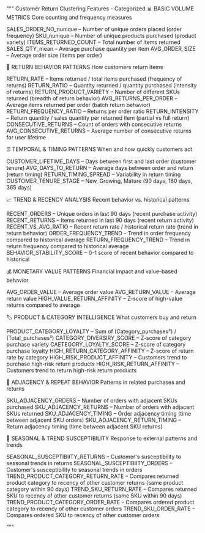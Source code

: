 

"""
Customer Return Clustering Features - Categorized
📊 BASIC VOLUME METRICS
Core counting and frequency measures

SALES_ORDER_NO_nunique – Number of unique orders placed (order frequency)
SKU_nunique – Number of unique products purchased (product variety)
ITEMS_RETURNED_COUNT – Total number of items returned
SALES_QTY_mean – Average purchase quantity per item
AVG_ORDER_SIZE – Average order size (items per order)

🔄 RETURN BEHAVIOR PATTERNS
How customers return items

RETURN_RATE – Items returned / total items purchased (frequency of returns)
RETURN_RATIO – Quantity returned / quantity purchased (intensity of returns)
RETURN_PRODUCT_VARIETY – Number of different SKUs returned (breadth of return behavior)
AVG_RETURNS_PER_ORDER – Average items returned per order (batch return behavior)
RETURN_FREQUENCY_RATIO – Returns per order ratio
RETURN_INTENSITY – Return quantity / sales quantity per returned item (partial vs full return)
CONSECUTIVE_RETURNS – Count of orders with consecutive returns
AVG_CONSECUTIVE_RETURNS – Average number of consecutive returns for user lifetime

⏰ TEMPORAL & TIMING PATTERNS
When and how quickly customers act

CUSTOMER_LIFETIME_DAYS – Days between first and last order (customer tenure)
AVG_DAYS_TO_RETURN – Average days between order and return (return timing)
RETURN_TIMING_SPREAD – Variability in return timing
CUSTOMER_TENURE_STAGE – New, Growing, Mature (90 days, 180 days, 365 days)

📈 TREND & RECENCY ANALYSIS
Recent behavior vs. historical patterns

RECENT_ORDERS – Unique orders in last 90 days (recent purchase activity)
RECENT_RETURNS – Items returned in last 90 days (recent return activity)
RECENT_VS_AVG_RATIO – Recent return rate / historical return rate (trend in return behavior)
ORDER_FREQUENCY_TREND – Trend in order frequency compared to historical average
RETURN_FREQUENCY_TREND – Trend in return frequency compared to historical average
BEHAVIOR_STABILITY_SCORE – 0-1 score of recent behavior compared to historical

💰 MONETARY VALUE PATTERNS
Financial impact and value-based behavior

AVG_ORDER_VALUE – Average order value
AVG_RETURN_VALUE – Average return value
HIGH_VALUE_RETURN_AFFINITY – Z-score of high-value returns compared to average

🏷️ PRODUCT & CATEGORY INTELLIGENCE
What customers buy and return

PRODUCT_CATEGORY_LOYALTY – Sum of (Category_purchases²) / (Total_purchases²)
CATEGORY_DIVERSIRY_SCORE – Z-score of category purchase variety
CAETEGORY_LOYALTY_SCORE – Z-score of category purchase loyalty
HIGH_RETURN_CATEGORY_AFFINITY – Z-score of return rate by category
HIGH_RISK_PRODUCT_AFFINITY – Customers trend to purchase high-risk return products
HIGH_RISK_RETURN_AFFINITY – Customers trend to return high-risk return products

🔗 ADJACENCY & REPEAT BEHAVIOR
Patterns in related purchases and returns

SKU_ADJACENCY_ORDERS – Number of orders with adjacent SKUs purchased
SKU_ADJACENCY_RETURNS – Number of orders with adjacent SKUs returned
SKU_ADJACENCY_TIMING – Order adjacency timing (time between adjacent SKU orders)
SKU_ADJACENCY_RETURN_TIMING – Return adjacency timing (time between adjacent SKU returns)

🌊 SEASONAL & TREND SUSCEPTIBILITY
Response to external patterns and trends

SEASONAL_SUSCEPTIBIITY_RETURNS – Customer's susceptibility to seasonal trends in returns
SEASONAL_SUSCEPTIBIITY_ORDERS – Customer's susceptibility to seasonal trends in orders
TREND_PRODUCT_CATEGORY_RETURN_RATE – Compares returned product category to recency of other customer returns (same product category within 90 days)
TREND_SKU_RETURN_RATE – Compares returned SKU to recency of other customer returns (same SKU within 90 days)
TREND_PRODUCT_CATEGORY_ORDER_RATE – Compares ordered product category to recency of other customer orders
TREND_SKU_ORDER_RATE – Compares ordered SKU to recency of other customer orders

"""

